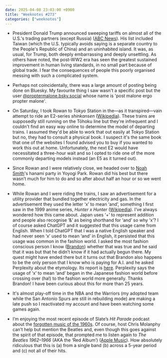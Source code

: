 ```yaml
---
date: 2025-04-08 23:03:00 +0900
title: "Weeknotes #273"
categories: ["weeknotes"]
---
```


- President Donald Trump announced sweeping tariffs on almost all of the U.S.'s trading partners (except Russia) ([ABC News](https://www.abc.net.au/news/2025-04-03/donald-trump-tariffs-reciprocal-trade-announcement/105125434)). His list included Taiwan (which the U.S. typically avoids saying is a separate country to the People's Republic of China) and an uninhabited island. It was, as usual, for Trump, both deeply embarrassing and deeply unsettling. As others have noted, the post-WW2 era has seen the greatest sustained improvement in human living standards, in no small part because of global trade. I fear the consequences of people this poorly organised messing with such a complicated system.

- Perhaps not coincidentally, there was a large amount of posting being done on Bluesky. My favourite thing I saw wasn't a specific post but the user [@proptermalone.bsky.social](https://bsky.app/profile/proptermalone.bsky.social) whose name is 'post malone ergo propter malone'.

- On Saturday, I took Rowan to Tokyo Station in the—as it transpired—vain attempt to ride an E2-series _shinkansen_ ([Wikipedia](https://en.wikipedia.org/wiki/E2_Series_Shinkansen)). These trains are supposedly still running on the Tōhoku line but they're infrequent and I couldn't find an easy way online to determine the model of departing trains. I assumed they'd be able to work that out easily at Tokyo Station but no, they had to consult a physical book. I suspect it's the same book that one of the websites I found advised you to buy if you wanted to work this out at home. Unfortunately, the next E2 would have necessitated a three-hour wait and so I opted to ride one of the more commonly departing models instead (an E5 as it turned out).

- Since Rowan and I were relatively close, we headed over to [Noah Smith](https://www.noahpinion.blog/)'s hanami party in Yoyogi Park. Rowan did his best but there wasn’t much for him to do and so after about half an hour or so we went home.

- While Rowan and I were riding the trains, I saw an advertisement for a utility provider that bundled together electricity and gas. In the advertisement they used the letter ‘x’ to mean ‘and’, something I first saw in the 1999 anime series, _Hunter x Hunter_ ([Wikipedia](https://en.wikipedia.org/wiki/Hunter_×_Hunter_(1999_TV_series))). I’ve always wondered how this came about. Japan uses ‘+’ to represent addition and people also recognise ‘&’ as being shorthand for ‘and’ so why ‘x’? I of course asked ChatGPT and it suggested that this usage came from English. When I told ChatGPT that I was a native English speaker and had never seen ‘x’ used to mean ‘and’ in English, it persisted that this usage was common in the fashion world. I asked the most fashion conscious person I know ([Brandon](https://sangsara.net)) whether that was true and he said that it was but that he didn’t know if it had actually begun there. My quest might have ended there but it turns out that Brandon also happens to be the only person that I know who is paying for A.I. and he asked Perplexity about the etymology. Its report is [here](https://www.perplexity.ai/search/b8f640ab-7d22-4195-bd37-6d35d907f748). Perplexity says the usage of ‘x’ to mean ‘and’ began in the Japanese fashion world before crossing over (ha!) to the fashion world more generally. Thanks Brandon! I have been curious about this for more than 25 years.

- It's almost play-off time in the NBA and the Warriors (my adopted team while the San Antonio Spurs are still in rebuilding mode) are making a late push so I reactivated my account and have been watching some games again.

- I’m enjoying the most recent episode of Slate’s _Hit Parade_ podcast about the [forgotten music of the 1960s](https://slate.com/podcasts/hit-parade/2025/03/kyu-sakamoto-the-singing-nun-and-forgotten-hits-of-the-1960s). Of course, host Chris Molanphy can’t help but mention the Beatles and, even though this goes against the spirit of that episode, that prompted me to listen again to _The Beatles 1962–1966_ (AKA the ‘Red Album’) ([Apple Music](https://music.apple.com/jp/album/the-beatles-1962-1966-2023-edition-the-red-album/1713066744?l=en-US)). How absolutely ridiculous that this is (a) from a single band (b) across a 5-year period and (c) not all of their hits.
